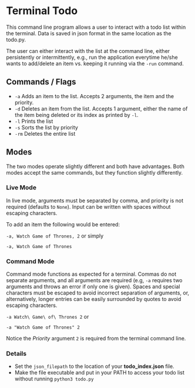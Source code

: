 # Terminal Todo 

This command line program allows a user to interact with a todo list within the terminal. Data is saved in json format in the same location as the todo.py. 

The user can either interact with the list at the command line, either persistently or intermittently, e.g., run the application everytime he/she wants to add/delete an item vs. keeping it running via the ```-run``` command.

## Commands / Flags
* ```-a``` Adds an item to the list. Accepts 2 arguments, the item and the priority.
* ```-d``` Deletes an item from the list. Accepts 1 argument, either the name of the item being deleted or its index as printed by ```-l```.
* ```-l``` Prints the list
* ```-s``` Sorts the list by priority
* ```-rm``` Deletes the entire list

## Modes
The two modes operate slightly different and both have advantages. Both modes accept the same commands, but they function slightly differently.

### Live Mode
In live mode, arguments must be separated by comma, and priority is not required (defaults to ```None```). Input can be written with spaces without escaping characters.

To add an item the following would be entered:

```-a, Watch Game of Thrones, 2``` or simply

```-a, Watch Game of Thrones```

### Command Mode
Command mode functions as expected for a terminal. Commas do not separate arguments, and all arguments are required (e.g, ```-a``` requires two arguments and throws an error if only one is given). Spaces and special characters must be escaped to avoid incorrect separation of arguments, or, alternatively, longer entries can be easily surrounded by quotes to avoid escaping characters.

```-a Watch\ Game\ of\ Thrones 2``` or

```-a "Watch Game of Thrones" 2```

Notice the *Priority* argument ```2``` is required from the terminal command line.

### Details
* Set the ```json_filepath``` to the location of your **todo_index.json** file. 
* Make the file executable and put in your PATH to access your todo list without running ```python3 todo.py```
